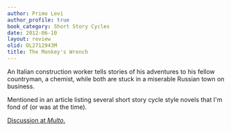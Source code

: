 ```yaml
---
author: Primo Levi
author_profile: true
book_category: Short Story Cycles
date: 2012-06-10
layout: review
olid: OL2712943M
title: The Monkey's Wrench
---
```


An Italian construction worker tells stories of his adventures to his fellow countryman, a chemist, while both are stuck in a miserable Russian town on business. 

Mentioned in an article listing several short story cycle style novels that I'm fond of (or was at the time).

[Discussion at *Multo*.](https://multoghost.wordpress.com/2012/06/10/stories-for-the-short-attention-span/)